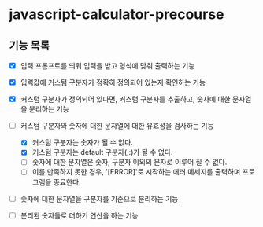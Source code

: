 # javascript-calculator-precourse

## 기능 목록
- [x] 입력 프롬프트를 띄워 입력을 받고 형식에 맞춰 출력하는 기능

- [x] 입력값에 커스텀 구분자가 정확히 정의되어 있는지 확인하는 기능

- [x] 커스텀 구분자가 정의되어 있다면, 커스텀 구분자를 추출하고, 숫자에 대한 문자열을 분리하는 기능

- [ ] 커스텀 구분자와 숫자에 대한 문자열에 대한 유효성을 검사하는 기능
  * [x] 커스텀 구분자는 숫자가 될 수 없다.
  * [x] 커스텀 구분자는 default 구분자(,:)가 될 수 없다.
  * [ ] 숫자에 대한 문자열은 숫자, 구분자 이외의 문자로 이루어 질 수 없다.
  * [ ] 이를 만족하지 못한 경우, '[ERROR]'로 시작하는 에러 메세지를 출력하며 프로그램을 종료한다. 

- [ ] 숫자에 대한 문자열을 구분자를 기준으로 분리하는 기능

- [ ] 분리된 숫자들로 더하기 연산을 하는 기능
